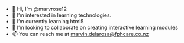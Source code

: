 - 👋 Hi, I’m @marvrose12
- 👀 I’m interested in learning technologies.
- 🌱 I’m currently learning html5
- 💞️ I’m looking to collaborate on creating interactive learning modules
- 📫 You can reach me at marvin.delarosa@fphcare.co.nz

<!---
marvrose12/marvrose12 is a ✨ special ✨ repository because its `README.md` (this file) appears on your GitHub profile.
You can click the Preview link to take a look at your changes.
--->

